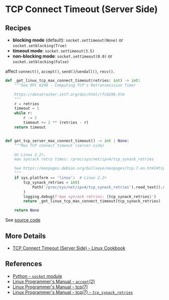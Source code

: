 # TCP Connect Timeout (Server Side)

## Recipes

- **blocking mode** (default): `socket.settimeout(None)` or `socket.setblocking(True)`
- **timeout mode**: `socket.settimeout(3.5)`
- **non-blocking mode**: `socket.settimeout(0.0)` or `socket.setblocking(False)`

affect `connect()`, `accept()`, `send()`/`sendall()`, `recv()`.

```python
def _get_linux_tcp_max_connect_timeout(retries: int) -> int:
    """See RFC 6298 - Computing TCP's Retransmission Timer

    https://datatracker.ietf.org/doc/html/rfc6298.htm
    """
    r = retries
    timeout = 1
    while r:
        r -= 1
        timeout += 2 ** (retries - r)
    return timeout


def get_tcp_server_max_connect_timeout() -> int | None:
    """Max TCP connect timeout (server-side)

    On Linux 2.2+,
    max syn/ack retry times: /proc/sys/net/ipv4/tcp_synack_retries

    See https://manpages.debian.org/bullseye/manpages/tcp.7.en.html#tcp_synack_retries
    """
    if sys.platform == 'linux':  # Linux 2.2+
        tcp_synack_retries = int(
            Path('/proc/sys/net/ipv4/tcp_synack_retries').read_text().strip()
        )
        logging.debug(f'max syn/ack retries: {tcp_synack_retries}')
        return _get_linux_tcp_max_connect_timeout(tcp_synack_retries)

    return None
```

See [source code](https://github.com/leven-cn/python-cookbook/blob/main/examples/core/net.py)

## More Details

- [TCP Connect Timeout (Server Side) - Linux Cookbook](https://leven-cn.github.io/linux-cookbook/cookbook/tcp/tcp_connect_timeout_server)

## References

<!-- markdownlint-disable line-length -->

- [Python - `socket` module](https://docs.python.org/3/library/socket.html)
- [Linux Programmer's Manual - `accept`(2)](https://manpages.debian.org/bullseye/manpages-dev/accept.2.en.html)
- [Linux Programmer's Manual - tcp(7)](https://manpages.debian.org/bullseye/manpages/tcp.7.en.html)
- [Linux Programmer's Manual - tcp(7) - `tcp_synack_retries`](https://manpages.debian.org/bullseye/manpages/tcp.7.en.html#tcp_synack_retries)

<!-- markdownlint-enable line-length -->
